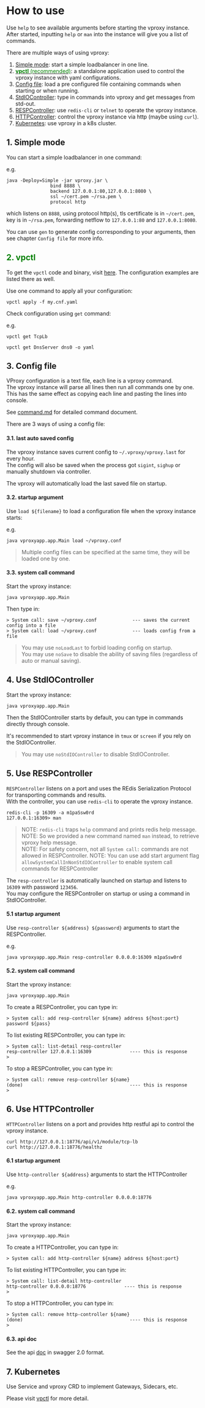 # How to use

Use `help` to see available arguments before starting the vproxy instance.  
After started, inputting `help` or `man` into the instance will give you a list of commands.

There are multiple ways of using vproxy:

1. [Simple mode](#simple): start a simple loadbalancer in one line.
2. [<font color="green">**vpctl** (recommended)</font>](#vpctl): a standalone application used to control the vproxy instance with yaml configurations.
3. [Config file](#config): load a pre configured file containing commands when starting or when running.
4. [StdIOController](#stdio): type in commands into vproxy and get messages from std-out.
5. [RESPController](#resp): use `redis-cli` or `telnet` to operate the vproxy instance.
6. [HTTPController](#http): control the vproxy instance via http (maybe using `curl`).
7. [Kubernetes](#k8s): use vproxy in a k8s cluster.

<div id="simple"></div>

## 1. Simple mode

You can start a simple loadbalancer in one command:

e.g.

```
java -Deploy=Simple -jar vproxy.jar \
                bind 8888 \
                backend 127.0.0.1:80,127.0.0.1:8080 \
                ssl ~/cert.pem ~/rsa.pem \
                protocol http
```

which listens on `8888`, using protocol http(s), tls certificate is in `~/cert.pem`, key is in `~/rsa.pem`, forwarding netflow to `127.0.0.1:80` and `127.0.0.1:8080`.

You can use `gen` to generate config corresponding to your arguments, then see chapter `Config file` for more info.

<div id="vpctl"></div>

## <font color="green">2. vpctl</font>

To get the `vpctl` code and binary, visit [here](https://github.com/vproxy-tools/vpctl). The configuration examples are listed there as well.

Use one command to apply all your configuration:

```
vpctl apply -f my.cnf.yaml
```

Check configuration using `get` command:

e.g.

```
vpctl get TcpLb
```

```
vpctl get DnsServer dns0 -o yaml
```

<div id="config"></div>

## 3. Config file

VProxy configuration is a text file, each line is a vproxy command.  
The vproxy instance will parse all lines then run all commands one by one.  
This has the same effect as copying each line and pasting the lines into console.

See [command.md](https://github.com/wkgcass/vproxy/blob/master/doc/command.md) for detailed command document.

There are 3 ways of using a config file:

#### 3.1. last auto saved config

The vproxy instance saves current config to `~/.vproxy/vproxy.last` for every hour.  
The config will also be saved when the process got `sigint`, `sighup` or manually shutdown via controller.

The vproxy will automatically load the last saved file on startup.

#### 3.2. startup argument

Use `load ${filename}` to load a configuration file when the vproxy instance starts:

e.g.

```
java vproxyapp.app.Main load ~/vproxy.conf
```

> Multiple config files can be specified at the same time, they will be loaded one by one.

#### 3.3. system call command

Start the vproxy instance:

```
java vproxyapp.app.Main
```

Then type in:

```
> System call: save ~/vproxy.conf             --- saves the current config into a file
> System call: load ~/vproxy.conf             --- loads config from a file
```

> You may use `noLoadLast` to forbid loading config on startup.  
> You may use `noSave` to disable the ability of saving files (regardless of auto or manual saving).

<div id="stdio"></div>

## 4. Use StdIOController

Start the vproxy instance:

```
java vproxyapp.app.Main
```

Then the StdIOController starts by default, you can type in commands directly through console.

It's recommended to start vproxy instance in `tmux` or `screen` if you rely on the StdIOController.

> You may use `noStdIOController` to disable StdIOController.

<div id="resp"></div>

## 5. Use RESPController

`RESPController` listens on a port and uses the REdis Serialization Protocol for transporting commands and results.  
With the controller, you can use `redis-cli` to operate the vproxy instance.

```
redis-cli -p 16309 -a m1paSsw0rd
127.0.0.1:16309> man
```

> NOTE: `redis-cli` traps `help` command and prints redis help message.  
> NOTE: So we provided a new command named `man` instead, to retrieve vproxy help message.  
> NOTE: For safety concern, not all `System call:` commands are not allowed in RESPController.
> NOTE: You can use add start argument flag `allowSystemCallInNonStdIOController` to enable system call commands for RESPController

The `resp-controller` is automatically launched on startup and listens to `16309` with password `123456`.  
You may configure the RESPController on startup or using a command in StdIOController.

#### 5.1 startup argument

Use `resp-controller ${address} ${password}` arguments to start the RESPController.

e.g.

```
java vproxyapp.app.Main resp-controller 0.0.0.0:16309 m1paSsw0rd
```

#### 5.2. system call command

Start the vproxy instance:

```
java vproxyapp.app.Main
```

To create a RESPController, you can type in:

```
> System call: add resp-controller ${name} address ${host:port} password ${pass}
```

To list existing RESPController, you can type in:

```
> System call: list-detail resp-controller
resp-controller	127.0.0.1:16309              ---- this is response
>
```

To stop a RESPController, you can type in:

```
> System call: remove resp-controller ${name}
(done)                                       ---- this is response
>
```

<div id="http"></div>

## 6. Use HTTPController

`HTTPController` listens on a port and provides http restful api to control the vproxy instance.

```
curl http://127.0.0.1:18776/api/v1/module/tcp-lb
curl http://127.0.0.1:18776/healthz
```

#### 6.1 startup argument

Use `http-controller ${address}` arguments to start the HTTPController

e.g.

```
java vproxyapp.app.Main http-controller 0.0.0.0:18776
```

#### 6.2. system call command

Start the vproxy instance:

```
java vproxyapp.app.Main
```

To create a HTTPController, you can type in:

```
> System call: add http-controller ${name} address ${host:port}
```

To list existing HTTPController, you can type in:

```
> System call: list-detail http-controller
http-controller	0.0.0.0:18776              ---- this is response
>
```

To stop a HTTPController, you can type in:

```
> System call: remove http-controller ${name}
(done)                                       ---- this is response
>
```

#### 6.3. api doc

See the api [doc](https://github.com/wkgcass/vproxy/blob/master/doc/api.yaml) in swagger 2.0 format.

<div id="k8s"></div>

## 7. Kubernetes

Use Service and vproxy CRD to implement Gateways, Sidecars, etc.

Please visit [vpctl](https://github.com/vproxy-tools/vpctl) for more detail.
